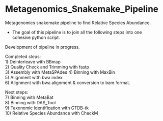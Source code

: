 # Metagenomics_Snakemake_Pipeline
Metagenomics snakemake pipeline to find Relative Species Abundance. 
 * The goal of this pipeline is to join all the following steps into one cohesive python script.
   
Development of pipeline in progress.  
  
Completed steps:  
 1)‎ Deinterleave with BBmap  
 2) Quality Check and Trimming with fastp   
 3) Assembly with MetaSPAdes
 4) Binning with MaxBin   
 5) Alignment with bwa index   
 6) Alignment with bwa alignment & conversion to bam format. 

Next steps:  
 7) Binning with MetaBat   
 8) Binning with DAS_Tool   
 9) Taxonomic Identification with GTDB-tk   
 10) Relative Species Abundance with CheckM   

  
